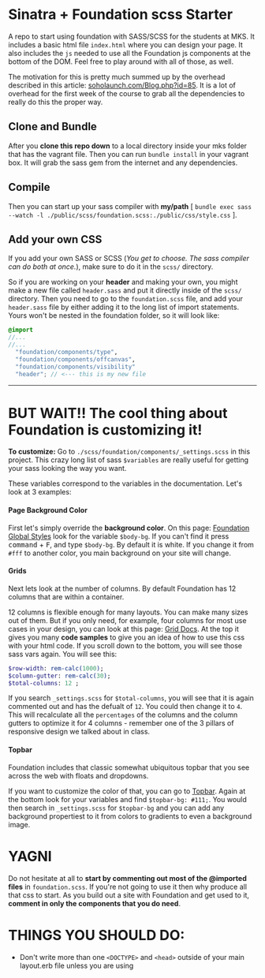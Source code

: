 # Sinatra + Foundation scss Starter


A repo to start using foundation with SASS/SCSS for the students at MKS. It includes a basic html file `index.html` where you can design your page.  It also includes the `js` needed to use all the Foundation js components at the bottom of the DOM. Feel free to play around with all of those, as well.

The motivation for this is pretty much summed up by the overhead described in this article: <a href="http://www.soholaunch.com/Blog.php?id=85" target="_blank">soholaunch.com/Blog.php?id=85</a>.  It is a lot of overhead for the first week of the course to grab all the dependencies to really do this the proper way.


## Clone and Bundle

After you **clone this repo down** to a local directory inside your mks folder that has the vagrant file.  Then you can run `bundle install` in your vagrant box.  It will grab the sass gem from the internet and any dependencies.


## Compile

Then you can start up your sass compiler with **my/path** [ `bundle exec sass --watch -l ./public/scss/foundation.scss:./public/css/style.css` ].


## Add your own CSS

If you add your own SASS or SCSS (_You get to choose. The sass compiler can do both at once._), make sure to do it in the `scss/` directory.  

So if you are working on your **header** and making your own, you might make a new file called `header.sass` and put it directly inside of the `scss/` directory.  Then you need to go to the `foundation.scss` file, and add your `header.sass` file by either adding it to the long list of import statements.  Yours won't be nested in the foundation folder, so it will look like:

```scss
@import
//...
//...
  "foundation/components/type",
  "foundation/components/offcanvas",
  "foundation/components/visibility"
  "header"; // <--- this is my new file
```


----


# BUT WAIT!! The cool thing about Foundation is customizing it!

**To customize:** Go to `./scss/foundation/components/_settings.scss` in this project.  This crazy long list of sass `$variables` are really useful for getting your sass looking the way you want.

These variables correspond to the variables in the documentation.  Let's look at 3 examples:

#### Page Background Color

First let's simply override the **background color**.  On this page: <a href="http://foundation.zurb.com/docs/components/global.html" target="_blank">Foundation Global Styles</a> look for the variable `$body-bg`.  If you can't find it press <kbd>command</kbd> + <kbd>F</kbd>, and type `$body-bg`.  By default it is white.  If you change it from `#fff` to another color, you main background on your site will change.

#### Grids

Next lets look at the number of columns.  By default Foundation has 12 columns that are within a container.

12 columns is flexible enough for many layouts.  You can make many sizes out of them.  But if you only need, for example, four columns for most use cases in your design, you can look at this page: <a href="http://foundation.zurb.com/docs/components/grid.html" target="_blank">Grid Docs</a>.  At the top it gives you many **code samples** to give you an idea of how to use this css with your html code.  If you scroll down to the bottom, you will see those sass vars again. You will see this:

```sass
$row-width: rem-calc(1000);
$column-gutter: rem-calc(30);
$total-columns: 12 ;
```

If you search `_settings.scss` for `$total-columns`, you will see that it is again commented out and has the defualt of `12`. You could then change it to `4`.  This will recalculate all the `percentages` of the columns and the column gutters to optimize it for 4 columns - remember one of the 3 pillars of responsive design we talked about in class.

#### Topbar

Foundation includes that classic somewhat ubiquitous topbar that you see across the web with floats and dropdowns.

If you want to customize the color of that, you can go to <a href="http://foundation.zurb.com/docs/components/topbar.html" target="_blank">Topbar</a>.  Again at the bottom look for your variables and find `$topbar-bg: #111;`.  You would then search in `_settings.scss` for `$topbar-bg` and you can add any background propertiest to it from colors to gradients to even a background image.



# YAGNI

Do not hesitate at all to **start by commenting out most of the @imported files** in `foundation.scss`.  If you're not going to use it then why produce all that css to start.  As you build out a site with Foundation and get used to it, **comment in only the components that you do need**.


# THINGS YOU SHOULD DO:

* Don't write more than one `<DOCTYPE>` and `<head>` outside of your main layout.erb file unless you are using 
